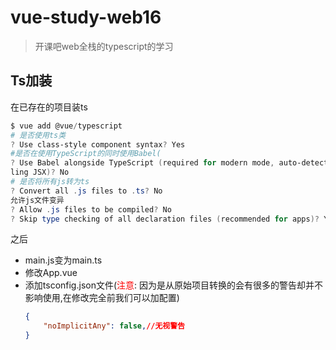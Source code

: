 # vue-study-web16

> 开课吧web全栈的typescript的学习

## Ts加装

在已存在的项目装ts

```powershell
$ vue add @vue/typescript
# 是否使用ts类
? Use class-style component syntax? Yes
#是否在使用TypeScript的同时使用Babel(
? Use Babel alongside TypeScript (required for modern mode, auto-detected polyfills, transpi
ling JSX)? No
# 是否将所有js转为ts
? Convert all .js files to .ts? No
允许js文件变异
? Allow .js files to be compiled? No
? Skip type checking of all declaration files (recommended for apps)? Yes
```
之后
+ main.js变为main.ts
+ 修改App.vue
+ 添加tsconfig.json文件(<span style="color:red">注意</span>: 因为是从原始项目转换的会有很多的警告却并不影响使用,在修改完全前我们可以加配置)
	```json
	{
		"noImplicitAny": false,//无视警告
	}
	```